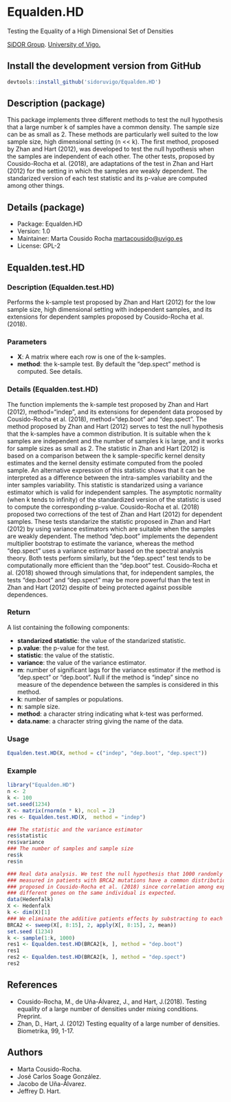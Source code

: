 # Equalden.HD
Testing the Equality of a High Dimensional Set of Densities

[SiDOR Group](http://sidor.uvigo.es/en/). [University of Vigo.](http://uvigo.gal/)

## Install the development version from GitHub
```r
devtools::install_github('sidoruvigo/Equalden.HD')
```
## Description (package)
This package implements three different methods to test the null hypothesis that a large number k of samples have a common density. The sample size can be as small as 2. These methods are particularly well suited to the low sample size, high dimensional setting (n << k). The first method, proposed by Zhan and Hart (2012), was developed to test the null hypothesis when the samples are independent of each other. The other tests, proposed by Cousido-Rocha et al. (2018), are adaptations of the test in Zhan and Hart (2012) for the setting in which the samples are weakly dependent. The standarized version of each test statistic and its p-value are computed among other things.

## Details (package)
+ Package: Equalden.HD
+ Version: 1.0
+ Maintainer: Marta Cousido Rocha martacousido@uvigo.es
+ License: GPL-2

## Equalden.test.HD

### Description (Equalden.test.HD)

Performs the k-sample test proposed by Zhan and Hart (2012) for the low sample size, high dimensional setting with independent samples, and its extensions for dependent samples proposed by Cousido-Rocha et al. (2018).

### Parameters
+ **X**: A matrix where each row is one of the k-samples.
+ **method**: the k-sample test. By default the “dep.spect” method is computed. See details.

### Details (Equalden.test.HD)
The function implements the k-sample test proposed by Zhan and Hart (2012), method=“indep”, and its extensions for dependent data proposed by Cousido-Rocha et al. (2018), method=“dep.boot” and “dep.spect”. The method proposed by Zhan and Hart (2012) serves to test the null hypothesis that the k-samples have a common distribution. It is suitable when the k samples are independent and the number of samples k is large, and it works for sample sizes as small as 2. The statistic in Zhan and Hart (2012) is based on a comparison between the k sample-specific kernel density estimates and the kernel density estimate computed from the pooled sample. An alternative expression of this statistic shows that it can be interpreted as a difference between the intra-samples variability and the inter samples variability. This statistic is standarized using a variance estimator which is valid for independent samples. The asymptotic normality (when k tends to infinity) of the standardized version of the statistic is used to compute the corresponding p-value. Cousido-Rocha et al. (2018) proposed two corrections of the test of Zhan and Hart (2012) for dependent samples. These tests standarize the statistic proposed in Zhan and Hart (2012) by using variance estimators which are suitable when the samples are weakly dependent. The method “dep.boot” implements the dependent multiplier bootstrap to estimate the variance, whereas the method “dep.spect” uses a variance estimator based on the spectral analysis theory. Both tests perform similarly, but the “dep.spect” test tends to be computationally more efficient than the “dep.boot” test. Cousido-Rocha et al. (2018) showed through simulations that, for independent samples, the tests “dep.boot” and “dep.spect” may be more powerful than the test in Zhan and Hart (2012) despite of being protected against possible dependences.

### Return
 A list containing the following components:
+ **standarized statistic**: the value of the standarized statistic.
+ **p.value**: the p-value for the test.
+ **statistic**: the value of the statistic.
+ **variance**: the value of the variance estimator.
+ **m**: number of significant lags for the variance estimator if the method is “dep.spect” or “dep.boot”. Null if the method is “indep” since no measure of the dependence between the samples is considered in this method.
+ **k**: number of samples or populations.
+ **n**: sample size.
+ **method**: a character string indicating what k-test was performed.
+ **data.name**: a character string giving the name of the data.


### Usage
```r
Equalden.test.HD(X, method = c("indep", "dep.boot", "dep.spect"))
```

### Example
```r
library("Equalden.HD")
n <- 2
k <- 100
set.seed(1234)
X <- matrix(rnorm(n * k), ncol = 2)
res <- Equalden.test.HD(X,  method = "indep")

### The statistic and the variance estimator
res$statistic
res$variance
### The number of samples and sample size
res$k
res$n

### Real data analysis. We test the null hypothesis that 1000 randomly selected genes
### measured in patients with BRCA2 mutations have a common distribution. We use the test
### proposed in Cousido-Rocha et al. (2018) since correlation among expression levels of
### different genes on the same individual is expected.
data(Hedenfalk)
X <- Hedenfalk
k <- dim(X)[1]
### We eliminate the additive patients effects by substracting to each column its sample mean.
BRCA2 <- sweep(X[, 8:15], 2, apply(X[, 8:15], 2, mean))
set.seed (1234)
k <- sample(1:k, 1000)
res1 <- Equalden.test.HD(BRCA2[k, ], method = "dep.boot")
res1
res2 <- Equalden.test.HD(BRCA2[k, ], method = "dep.spect")
res2
```

## References
+ Cousido-Rocha, M., de Uña-Álvarez, J., and Hart, J.(2018). Testing equality of a large number of densities under mixing conditions. Preprint.
+ Zhan, D., Hart, J. (2012) Testing equality of a large number of densities. Biometrika, 99, 1-17.


## Authors
+ Marta Cousido-Rocha.
+ José Carlos Soage González.
+ Jacobo de Uña-Álvarez.
+ Jeffrey D. Hart.
